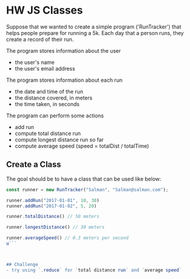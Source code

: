 # HW JS Classes

Suppose that we wanted to create a simple program ('RunTracker') that helps people prepare for running a 5k. Each day that a person runs, they create a record of their run.

The program stores information about the user 
- the user's name
- the user's email address 

The program stores information about each run

- the date and time of the run
- the distance covered, in meters
- the time taken, in seconds

The program can perform some actions
- add run
- compute total distance run
- compute longest distance run so far 
- compute average speed (speed = totalDist / totalTime) 

## Create a Class

The goal should be to have a class that can be used like below:
```js
const runner = new RunTracker("Salman", "Salman@salman.com");

runner.addRun("2017-01-01", 10, 30)
runner.addRun("2017-01-02", 5, 20)

runner.totalDistance() // 50 meters

runner.longestDistance() // 30 meters

runner.averageSpeed() // 0.3 meters per second
u```



## Challenge
- try using `.reduce` for `total distance run` and `average speed`
